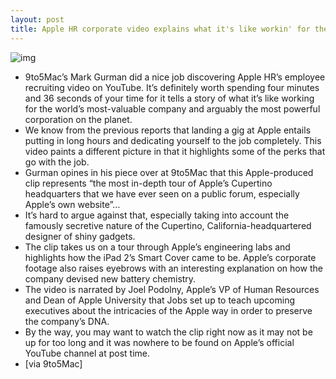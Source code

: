 ```yaml
---
layout: post
title: Apple HR corporate video explains what it's like workin' for the man
---
```

![img](http://media.idownloadblog.com/wp-content/uploads/2012/07/Apple-corporate-employee-recruiting-video.jpg)
* 9to5Mac’s Mark Gurman did a nice job discovering Apple HR’s employee recruiting video on YouTube. It’s definitely worth spending four minutes and 36 seconds of your time for it tells a story of what it’s like working for the world’s most-valuable company and arguably the most powerful corporation on the planet.
* We know from the previous reports that landing a gig at Apple entails putting in long hours and dedicating yourself to the job completely. This video paints a different picture in that it highlights some of the perks that go with the job.
* Gurman opines in his piece over at 9to5Mac that this Apple-produced clip represents “the most in-depth tour of Apple’s Cupertino headquarters that we have ever seen on a public forum, especially Apple’s own website”…
* It’s hard to argue against that, especially taking into account the famously secretive nature of the Cupertino, California-headquartered designer of shiny gadgets.
* The clip takes us on a tour through Apple’s engineering labs and highlights how the iPad 2’s Smart Cover came to be. Apple’s corporate footage also raises eyebrows with an interesting explanation on how the company devised new battery chemistry.
* The video is narrated by Joel Podolny, Apple’s VP of Human Resources and Dean of Apple University that Jobs set up to teach upcoming executives about the intricacies of the Apple way in order to preserve the company’s DNA.
* By the way, you may want to watch the clip right now as it may not be up for too long and it was nowhere to be found on Apple’s official YouTube channel at post time.
* [via 9to5Mac]


